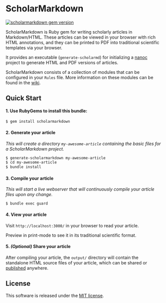 # ScholarMarkdown
[![scholarmarkdown gem version](https://badge.fury.io/rb/scholarmarkdown.svg)](https://rubygems.org/gems/scholarmarkdown)

ScholarMarkdown is Ruby gem for writing scholarly articles in Markdown/HTML. These articles can be viewed in your browser with rich HTML annotations, and they can be printed to PDF into traditional scientific templates via your browser.

It provides an executable (`generate-scholarmd`) for initializing a [nanoc](https://nanoc.ws/) project
to generate HTML and PDF versions of articles.

ScholarMarkdown consists of a collection of modules that can be configured in your `Rules` file.
More information on these modules can be found in the [wiki](https://github.com/rubensworks/ScholarMarkdown/wiki/Modules).

## Quick Start

#### 1. Use RubyGems to install this bundle:

```bash
$ gem install scholarmarkdown
```

#### 2. Generate your article

_This will create a directory `my-awesome-article` containing the basic files for a ScholarMarkdown project._

```bash
$ generate-scholarmarkdown my-awesome-article
$ cd my-awesome-article
$ bundle install
```

#### 3. Compile your article

_This will start a live webserver that will continuously compile your article files upon any change._

```
$ bundle exec guard
```

#### 4. View your article

Visit `http://localhost:3000/` in your browser to read your article.

Preview in print-mode to see it in its traditional scientific format.

#### 5. _(Optional)_ Share your article

After compiling your article,
the `output/` directory will contain the standalone HTML source files of your article,
which can be shared or [published](https://github.com/rubensworks/ScholarMarkdown/wiki/Self-publishing) anywhere.

## License
This software is released under the [MIT license](http://opensource.org/licenses/MIT).
